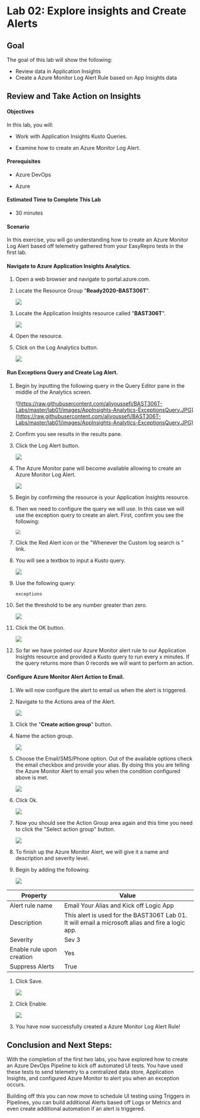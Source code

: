 # Lab 02: Explore insights and Create Alerts

## Goal

The goal of this lab will show the following:

* Review data in Application Insights
* Create a Azure Monitor Log Alert Rule based on App Insights data

## Review and Take Action on Insights

#### Objectives

In this lab, you will:

* Work with Application Insights Kusto Queries.

* Examine how to create an Azure Monitor Log Alert.



#### Prerequisites

* Azure DevOps

* Azure

#### Estimated Time to Complete This Lab

* 30 minutes

#### Scenario

In this exercise, you will go understanding how to create an Azure Monitor Log Alert based off telemetry gathered from your EasyRepro tests in the first lab.

#### **Navigate to Azure Application Insights Analytics.**

1. Open a web browser and navigate to portal.azure.com.

1. Locate the Resource Group "**Ready2020-BAST306T**".

     ![](https://raw.githubusercontent.com/aliyoussefi/BAST306T-Labs/master/lab01/images/Azure-ResourceGroup-Items.JPG)

1. Locate the Application Insights resource called "**BAST306T**".

     ![](https://raw.githubusercontent.com/aliyoussefi/BAST306T-Labs/master/lab01/images/AppInsights-LogoAndName.JPG)

1. Open the resource.

1. Click on the Log Analytics button.

     ![](https://raw.githubusercontent.com/aliyoussefi/BAST306T-Labs/master/lab02/images/AppInsights-AnalyticsButton.JPG)


#### **Run Exceptions Query and Create Log Alert.**

1. Begin by inputting the following query in the Query Editor pane in the middle of the Analytics screen.

    ![https://raw.githubusercontent.com/aliyoussefi/BAST306T-Labs/master/lab01/images/AppInsights-Analytics-ExceptionsQuery.JPG](https://raw.githubusercontent.com/aliyoussefi/BAST306T-Labs/master/lab01/images/AppInsights-Analytics-ExceptionsQuery.JPG)

1. Confirm you see results in the results pane.

1. Click the Log Alert button.

     ![](https://raw.githubusercontent.com/aliyoussefi/BAST306T-Labs/master/lab01/images/AppInsights-Analytics-NewAlertRule.JPG)

1. The Azure Monitor pane will become available allowing to create an Azure Monitor Log Alert.

     ![](https://raw.githubusercontent.com/aliyoussefi/BAST306T-Labs/master/lab01/images/AppInsights-Analytics-ExceptionsQuery.JPG)

1. Begin by confirming the resource is your Application Insights resource.

1. Then we need to configure the query we will use. In this case we will use the exception query to create an alert. First, confirm you see the following:

      <img src="https://raw.githubusercontent.com/aliyoussefi/BAST306T-Labs/master/lab01/images/AzureMonitor-Condition-Default.JPG" style="zoom:80%;" />

1. Click the Red Alert icon or the "Whenever the Custom log search is <logic undefined>" link.

1. You will see a textbox to input a Kusto query.

      ![](https://raw.githubusercontent.com/aliyoussefi/BAST306T-Labs/master/lab01/images/AzureMonitor-Condition-SearchQuery.JPG)

1. Use the following query:

    ```
    exceptions
    ```

1. Set the threshold to be any number greater than zero.

      ![](https://raw.githubusercontent.com/aliyoussefi/BAST306T-Labs/master/lab01/images/AzureMonitor-Condition-AlertLogic.JPG)
 
1. Click the OK button.

      ![](https://raw.githubusercontent.com/aliyoussefi/BAST306T-Labs/master/lab01/images/AzureMonitor-Actions-OkButton.JPG)

1. So far we have pointed our Azure Monitor alert rule to our Application Insights resource and provided a Kusto query to run every x minutes. If the query returns more than 0 records we will want to perform an action.

#### **Configure Azure Monitor Alert Action to Email.**

1. We will now configure the alert to email us when the alert is triggered.

1. Navigate to the Actions area of the Alert.

      ![](https://raw.githubusercontent.com/aliyoussefi/BAST306T-Labs/master/lab01/images/AzureMonitor-Actions-Default.JPG)

1. Click the "**Create action group**" button.

1. Name the action group.

      ![](https://raw.githubusercontent.com/aliyoussefi/BAST306T-Labs/master/lab01/images/AzureMonitor-Actions-NewActionGroup-NameYourActionGroup.JPG)

1. Choose the Email/SMS/Phone option. Out of the available options check the email checkbox and provide your alias. By doing this you are telling the Azure Monitor Alert to email you when the condition configured above is met.

      ![](https://raw.githubusercontent.com/aliyoussefi/BAST306T-Labs/master/lab01/images/AzureMonitor-Actions-NewActionGroup-EmailYourAliasField.JPG)

1. Click Ok.

      ![](https://raw.githubusercontent.com/aliyoussefi/BAST306T-Labs/master/lab01/images/AzureMonitor-Actions-OkButton.JPG)

1. Now you should see the Action Group area again and this time you need to click the "Select action group" button.

      ![](https://raw.githubusercontent.com/aliyoussefi/BAST306T-Labs/master/lab01/images/AzureMonitor-Actions-Default.JPG)

1. To finish up the Azure Monitor Alert, we will give it a name and description and severity level.

1. Begin by adding the following:

    

      ![](https://raw.githubusercontent.com/aliyoussefi/BAST306T-Labs/master/lab01/images/AzureMonitor-Details-NameAndSevLevel.JPG)

| Property                  | Value                                                        |
| ------------------------- | ------------------------------------------------------------ |
| Alert rule name           | Email Your Alias and Kick off Logic App                      |
| Description               | This alert is used for the BAST306T Lab 01. It will email a microsoft alias and fire a logic app. |
| Severity                  | Sev 3                                                        |
| Enable rule upon creation | Yes                                                          |
| Suppress Alerts           | True                                                         |

1. Click Save.

      ![](https://raw.githubusercontent.com/aliyoussefi/BAST306T-Labs/master/lab02/images/AzureMonitor-Actions-SaveAndEnable.JPG)

1. Click Enable.

     ![](https://raw.githubusercontent.com/aliyoussefi/BAST306T-Labs/master/lab02/images/AzureMonitor-Actions-SaveAndEnable.JPG)

1. You have now successfully created a Azure Monitor Log Alert Rule!

## **Conclusion and Next Steps:**

With the completion of the first two labs, you have explored how to create an Azure DevOps Pipeline to kick off automated UI tests. You have used these tests to send telemetry to a centralized data store, Application Insights, and configured Azure Monitor to alert you when an exception occurs.

Building off this you can now move to schedule UI testing using Triggers in Pipelines, you can build additional Alerts based off Logs or Metrics and even create additional automation if an alert is triggered.
